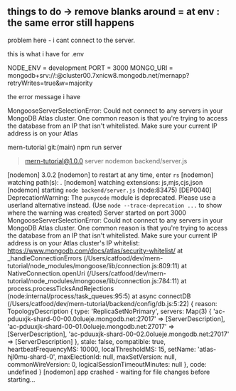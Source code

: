 things to do -> remove blanks around = at env
: the same error still happens
------------------

problem here - i cant connect to the server. 

this is what i have for .env

NODE_ENV = development
PORT = 3000
MONGO_URI = mongodb+srv://<my id>:<my password>@cluster00.7xnicw8.mongodb.net/mernapp?retryWrites=true&w=majority




the error message i have

MongooseServerSelectionError: Could not connect to any servers in your MongoDB Atlas cluster. One common reason is that you're trying to access the database from an IP that isn't whitelisted. Make sure your current IP address is on your Atlas 





mern-tutorial git:(main) npm run server

> mern-tutorial@1.0.0 server
> nodemon backend/server.js

[nodemon] 3.0.2
[nodemon] to restart at any time, enter `rs`
[nodemon] watching path(s): *.*
[nodemon] watching extensions: js,mjs,cjs,json
[nodemon] starting `node backend/server.js`
(node:83475) [DEP0040] DeprecationWarning: The `punycode` module is deprecated. Please use a userland alternative instead.
(Use `node --trace-deprecation ...` to show where the warning was created)
Server started on port 3000
MongooseServerSelectionError: Could not connect to any servers in your MongoDB Atlas cluster. One common reason is that you're trying to access the database from an IP that isn't whitelisted. Make sure your current IP address is on your Atlas cluster's IP whitelist: https://www.mongodb.com/docs/atlas/security-whitelist/
    at _handleConnectionErrors (/Users/catfood/dev/mern-tutorial/node_modules/mongoose/lib/connection.js:809:11)
    at NativeConnection.openUri (/Users/catfood/dev/mern-tutorial/node_modules/mongoose/lib/connection.js:784:11)
    at process.processTicksAndRejections (node:internal/process/task_queues:95:5)
    at async connectDB (/Users/catfood/dev/mern-tutorial/backend/config/db.js:5:22) {
  reason: TopologyDescription {
    type: 'ReplicaSetNoPrimary',
    servers: Map(3) {
      'ac-pduuxjk-shard-00-00.0olueje.mongodb.net:27017' => [ServerDescription],
      'ac-pduuxjk-shard-00-01.0olueje.mongodb.net:27017' => [ServerDescription],
      'ac-pduuxjk-shard-00-02.0olueje.mongodb.net:27017' => [ServerDescription]
    },
    stale: false,
    compatible: true,
    heartbeatFrequencyMS: 10000,
    localThresholdMS: 15,
    setName: 'atlas-hjl0mu-shard-0',
    maxElectionId: null,
    maxSetVersion: null,
    commonWireVersion: 0,
    logicalSessionTimeoutMinutes: null
  },
  code: undefined
}
[nodemon] app crashed - waiting for file changes before starting...
